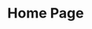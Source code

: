 ---
layout: splash
title: "Home Page"
header:
  overlay_color: "#000"
  overlay_filter: "0.5"
  overlay_image: /assets/images/test.jpg
  actions:
    - label: "Download"
      url: "https://github.com/mmistakes/minimal-mistakes/"
  caption: "Photo credit: [**Unsplash**](https://unsplash.com)"
excerpt: "test text will go here"
---